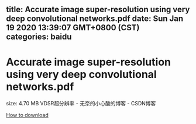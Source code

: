 
title: Accurate image super-resolution using very deep convolutional networks.pdf
date: Sun Jan 19 2020 13:39:07 GMT+0800 (CST)    
categories: baidu
---

# Accurate image super-resolution using very deep convolutional networks.pdf
size: 4.70 MB
 VDSR超分辨率 - 无奈的小心酸的博客 - CSDN博客
 

[How to download](https://bpcam.bemobtrk.com/go/2ceec3aa-1ca2-46d6-b9ff-aaa5c184517c?jno=1211)